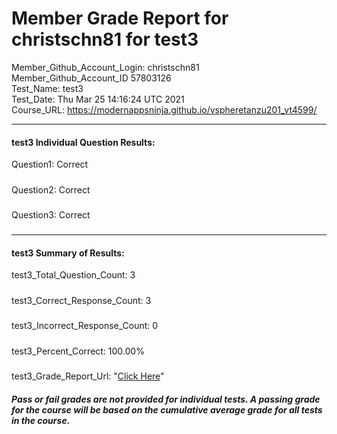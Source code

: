 # Member Grade Report for christschn81 for test3  
   
Member_Github_Account_Login: christschn81  
Member_Github_Account_ID 57803126  
Test_Name: test3  
Test_Date: Thu Mar 25 14:16:24 UTC 2021  
Course_URL: https://modernappsninja.github.io/vspheretanzu201_vt4599/  
   
---  
#### test3 Individual Question Results:  
Question1: Correct  
#####  
Question2: Correct  
#####  
Question3: Correct  
#####  
---  
#### test3 Summary of Results:  
test3_Total_Question_Count: 3  
#####  
test3_Correct_Response_Count: 3  
#####  
test3_Incorrect_Response_Count: 0  
#####  
test3_Percent_Correct: 100.00%  
#####  
test3_Grade_Report_Url: "[Click Here](https://github.com/modernappsninjas/christschn81/blob/main/static/userdata/courses/vspheretanzu201_vt4599/grade_report.pr35.test3.md)"
##### Pass or fail grades are not provided for individual tests. A passing grade for the course will be based on the cumulative average grade for all tests in the course.  

